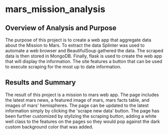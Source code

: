 # mars_mission_analysis

## Overview of Analysis and Purpose

The purpose of this project is to create a web app that aggregate data about the Mission to Mars. To extract the data Splinter was used to automate a web browser and BeautifulSoup gathered the data. The scraped data is then stored in MongoDB. Finally, flask is used to create the web app that will display the information. The site features a button that can be used to execute scraping for the most up to date information.

## Results and Summary

The result of this project is a mission to mars web app. The page includes the latest mars news, a featured image of mars, mars facts table, and images of mars' hemispheres. The page can be updated to the latest information simply by clicking the 'scrape new data' button. 
The page has been further customized by stylizing the scraping button, adding a white well class to the features on the pages so they would pop against the dark custom background color that was added.

